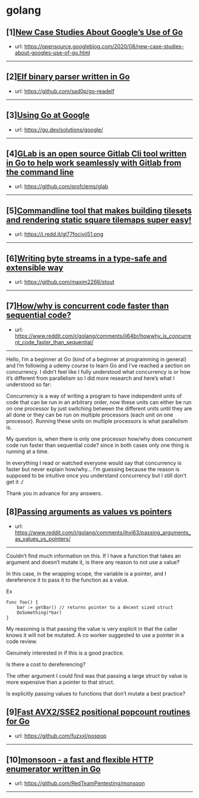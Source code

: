 # golang
## [1][New Case Studies About Google’s Use of Go](https://www.reddit.com/r/golang/comments/ii300l/new_case_studies_about_googles_use_of_go/)
- url: https://opensource.googleblog.com/2020/08/new-case-studies-about-googles-use-of-go.html
---

## [2][Elf binary parser written in Go](https://www.reddit.com/r/golang/comments/ii1r9f/elf_binary_parser_written_in_go/)
- url: https://github.com/sad0p/go-readelf
---

## [3][Using Go at Google](https://www.reddit.com/r/golang/comments/ihppee/using_go_at_google/)
- url: https://go.dev/solutions/google/
---

## [4][GLab is an open source Gitlab Cli tool written in Go to help work seamlessly with Gitlab from the command line](https://www.reddit.com/r/golang/comments/ii4yzm/glab_is_an_open_source_gitlab_cli_tool_written_in/)
- url: https://github.com/profclems/glab
---

## [5][Commandline tool that makes building tilesets and rendering static square tilemaps super easy!](https://www.reddit.com/r/golang/comments/ihlo2s/commandline_tool_that_makes_building_tilesets_and/)
- url: https://i.redd.it/gl77fociyjj51.png
---

## [6][Writing byte streams in a type-safe and extensible way](https://www.reddit.com/r/golang/comments/ii5ir9/writing_byte_streams_in_a_typesafe_and_extensible/)
- url: https://github.com/maxim2266/stout
---

## [7][How/why is concurrent code faster than sequential code?](https://www.reddit.com/r/golang/comments/ii64br/howwhy_is_concurrent_code_faster_than_sequential/)
- url: https://www.reddit.com/r/golang/comments/ii64br/howwhy_is_concurrent_code_faster_than_sequential/
---
Hello, I’m a beginner at Go (kind of a beginner at programming in general) and I’m following a udemy course to learn Go and I’ve reached a section on concurrency. I didn’t feel like I fully understood what concurrency is or how it’s different from parallelism so I did more research and here’s what I understood so far: 

Concurrency is a way of writing a program to have independent units of code that can be run in an arbitrary order, now these units can either be run on one processor by just switching between the different units until they are all done or they can be run on multiple processors (each unit on one processor). Running these units on multiple processors is what parallelism is.

My question is, when there is only one processor how/why does concurrent code run faster than sequential code? since in both cases only one thing is running at a time. 

In everything I read or watched everyone would say that concurrency is faster but never explain how/why... I’m guessing because the reason is supposed to be intuitive once you understand concurrency but I still don’t get it :/

Thank you in advance for any answers.
## [8][Passing arguments as values vs pointers](https://www.reddit.com/r/golang/comments/ihyi63/passing_arguments_as_values_vs_pointers/)
- url: https://www.reddit.com/r/golang/comments/ihyi63/passing_arguments_as_values_vs_pointers/
---
Couldn’t find much information on this. If I have a function that takes an argument and doesn’t mutate it, is there any reason to not use a value?

In this case, in the wrapping scope, the variable is a pointer, and I dereference it to pass it to the function as a value. 

Ex

    Func foo() {
        bar := getBar() // returns pointer to a decent sized struct
        DoSomething(*bar)
    }

My reasoning is that passing the value is very explicit in that the caller knows it will not be mutated. A co worker suggested to use a pointer in a code review. 

Genuinely interested in if this is a good practice. 

Is there a cost to dereferencing? 

The other argument I could find was that passing a large struct by value is more expensive than a pointer to that struct. 

Is explicitly passing values to functions that don’t mutate a best practice?
## [9][Fast AVX2/SSE2 positional popcount routines for Go](https://www.reddit.com/r/golang/comments/ihqmxr/fast_avx2sse2_positional_popcount_routines_for_go/)
- url: https://github.com/fuzxxl/pospop
---

## [10][monsoon - a fast and flexible HTTP enumerator written in Go](https://www.reddit.com/r/golang/comments/ihnmri/monsoon_a_fast_and_flexible_http_enumerator/)
- url: https://github.com/RedTeamPentesting/monsoon
---


